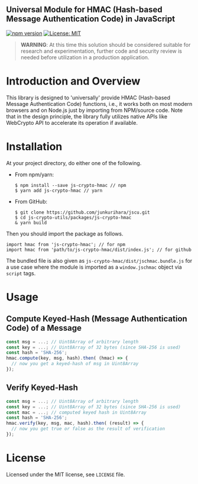 Universal Module for HMAC (Hash-based Message Authentication Code) in JavaScript
--
[![npm version](https://badge.fury.io/js/js-crypto-hmac.svg)](https://badge.fury.io/js/js-crypto-hmac)
[![License: MIT](https://img.shields.io/badge/License-MIT-yellow.svg)](https://opensource.org/licenses/MIT)

> **WARNING**: At this time this solution should be considered suitable for research and experimentation, further code and security review is needed before utilization in a production application.

# Introduction and Overview

This library is designed to 'universally' provide HMAC (Hash-based Message Authentication Code) functions, i.e., it works both on most modern browsers and on Node.js just by importing from NPM/source code. Note that in the design principle, the library fully utilizes native APIs like WebCrypto API to accelerate its operation if available.

# Installation

At your project directory, do either one of the following.

- From npm/yarn:
  ```shell
  $ npm install --save js-crypto-hmac // npm
  $ yarn add js-crypto-hmac // yarn
  ```
- From GitHub:
  ```shell
  $ git clone https://github.com/junkurihara/jscu.git
  $ cd js-crypto-utils/packages/js-crypto-hmac
  & yarn build
  ```

Then you should import the package as follows.

```shell
import hmac from 'js-crypto-hmac'; // for npm
import hmac from 'path/to/js-crypto-hmac/dist/index.js'; // for github
```

The bundled file is also given as `js-crypto-hmac/dist/jschmac.bundle.js` for a use case where the module is imported as a `window.jschmac` object via `script` tags.


# Usage

## Compute Keyed-Hash (Message Authentication Code) of a Message

```javascript
const msg = ...; // Uint8Array of arbitrary length
const key = ...; // Uint8Array of 32 bytes (since SHA-256 is used)
const hash = 'SHA-256';
hmac.compute(key, msg, hash).then( (hmac) => {
  // now you get a keyed-hash of msg in Uint8Array
});
```

## Verify Keyed-Hash

```javascript
const msg = ...; // Uint8Array of arbitrary length
const key = ...; // Uint8Array of 32 bytes (since SHA-256 is used)
const mac = ...; // computed keyed hash in Uint8Array
const hash = 'SHA-256';
hmac.verify(key, msg, mac, hash).then( (result) => {
  // now you get true or false as the result of verification
});
```

# License

Licensed under the MIT license, see `LICENSE` file.
